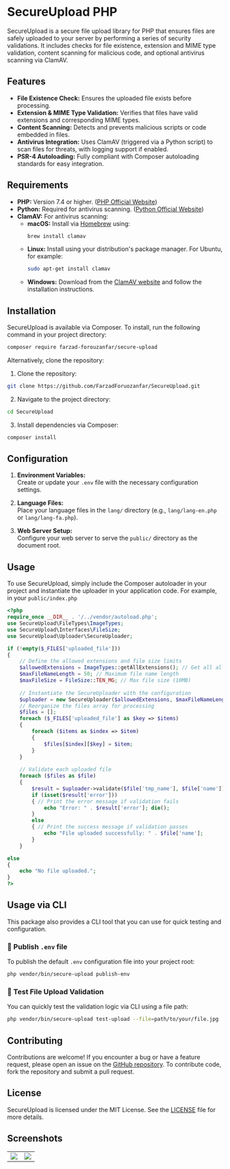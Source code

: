 # SecureUpload PHP

SecureUpload is a secure file upload library for PHP that ensures files are safely uploaded to your server by performing a series of security validations. It includes checks for file existence, extension and MIME type validation, content scanning for malicious code, and optional antivirus scanning via ClamAV.

## Features

- **File Existence Check:** Ensures the uploaded file exists before processing.
- **Extension & MIME Type Validation:** Verifies that files have valid extensions and corresponding MIME types.
- **Content Scanning:** Detects and prevents malicious scripts or code embedded in files.
- **Antivirus Integration:** Uses ClamAV (triggered via a Python script) to scan files for threats, with logging support if enabled.
- **PSR-4 Autoloading:** Fully compliant with Composer autoloading standards for easy integration.

## Requirements

- **PHP:** Version 7.4 or higher. ([PHP Official Website](https://www.php.net))
- **Python:** Required for antivirus scanning. ([Python Official Website](https://www.python.org))
- **ClamAV:** For antivirus scanning:
  - **macOS:** Install via [Homebrew](https://brew.sh) using:  
    ```bash
    brew install clamav
    ```
  - **Linux:** Install using your distribution's package manager. For Ubuntu, for example:  
    ```bash
    sudo apt-get install clamav
    ```
  - **Windows:** Download from the [ClamAV website](https://www.clamav.net/downloads#otherversions) and follow the installation instructions.

## Installation

SecureUpload is available via Composer. To install, run the following command in your project directory:

```bash
composer require farzad-forouzanfar/secure-upload
```

Alternatively, clone the repository:
1.  Clone the repository:
    
   ```bash
   git clone https://github.com/FarzadForuozanfar/SecureUpload.git
   ```
    
2.  Navigate to the project directory:
    
   ```bash
   cd SecureUpload
   ```
    
3.  Install dependencies via Composer:
    
   ```bash
   composer install
   ```

## Configuration

1.  **Environment Variables:**  
    Create or update your `.env` file with the necessary configuration settings.
    
2.  **Language Files:**  
    Place your language files in the `lang/` directory (e.g., `lang/lang-en.php` or `lang/lang-fa.php`).
    
3.  **Web Server Setup:**  
    Configure your web server to serve the `public/` directory as the document root.

## Usage
To use SecureUpload, simply include the Composer autoloader in your project and instantiate the uploader in your application code. For example, in your `public/index.php`

```php
<?php 
require_once __DIR__ . '/../vendor/autoload.php';
use SecureUpload\FileTypes\ImageTypes; 
use SecureUpload\Interfaces\FileSize; 
use SecureUpload\Uploader\SecureUploader; 

if (!empty($_FILES['uploaded_file'])) 
{
    // Define the allowed extensions and file size limits
    $allowedExtensions = ImageTypes::getAllExtensions(); // Get all allowed extensions for images
    $maxFileNameLength = 50; // Maximum file name length
    $maxFileSize = FileSize::TEN_MG; // Max file size (10MB)
    
    // Instantiate the SecureUploader with the configuration
    $uploader = new SecureUploader($allowedExtensions, $maxFileNameLength, $maxFileSize); 
    // Reorganize the files array for processing
    $files = []; 
    foreach ($_FILES['uploaded_file'] as $key => $items) 
    { 
        foreach ($items as $index => $item) 
        {
            $files[$index][$key] = $item; 
        } 
    }
     
    // Validate each uploaded file
    foreach ($files as $file) 
    { 
        $result = $uploader->validate($file['tmp_name'], $file['name']); 
        if (isset($result['error'])) 
        { // Print the error message if validation fails
            echo "Error: " . $result['error']; die(); 
        } 
        else 
        { // Print the success message if validation passes
            echo "File uploaded successfully: " . $file['name']; 
        } 
    } 

else 
{
    echo "No file uploaded.";
} 
?>
```

## Usage via CLI
This package also provides a CLI tool that you can use for quick testing and configuration.

### 🔧 Publish `.env` file
To publish the default `.env` configuration file into your project root:

   ```bash
   php vendor/bin/secure-upload publish-env
   ```
### 🧪 Test File Upload Validation
You can quickly test the validation logic via CLI using a file path:

   ```bash
   php vendor/bin/secure-upload test-upload --file=path/to/your/file.jpg
   ```

## Contributing
Contributions are welcome! If you encounter a bug or have a feature request, please open an issue on the [GitHub repository](https://github.com/FarzadForuozanfar/SecureUpload/issues). To contribute code, fork the repository and submit a pull request.

## License
SecureUpload is licensed under the MIT License. See the [LICENSE](LICENSE) file for more details.
## Screenshots
<table>
  <tbody>
    <tr>
      <td><img src="https://github.com/user-attachments/assets/2562e0a2-4e72-4e80-a077-e6936bf285b4" /></td>
      <td><img src="https://github.com/user-attachments/assets/e57a43b3-cbac-48fe-9007-513887a8df8c" /></td>
    </tr>
  </tbody>
</table>

